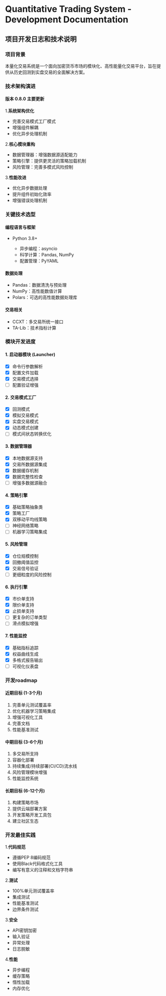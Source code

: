 
# Quantitative Trading System - Development Documentation

## 项目开发日志和技术说明

### 项目背景

本量化交易系统是一个面向加密货币市场的模块化、高性能量化交易平台，旨在提供从历史回测到实盘交易的全面解决方案。

### 技术架构演进

#### 版本 0.8.0 主要更新

1.**系统架构优化**

- 完善交易模式工厂模式
- 增强组件解耦
- 优化异步处理机制

2.**核心模块重构**

- 数据管理器：增强数据源适配能力
- 策略引擎：提供更灵活的策略加载机制
- 风险管理：完善多模式风险控制

3.**性能改进**

- 优化异步数据处理
- 提升组件初始化效率
- 增强错误处理机制

### 关键技术选型

#### 编程语言与框架

- Python 3.8+

  - 异步编程：asyncio
  - 科学计算：Pandas, NumPy
  - 配置管理：PyYAML

#### 数据处理

- Pandas：数据清洗与预处理
- NumPy：高性能数值计算
- Polars：可选的高性能数据处理库

#### 交易相关

- CCXT：多交易所统一接口
- TA-Lib：技术指标计算

### 模块开发进度

#### 1. 启动器模块 (Launcher)

- [X] 命令行参数解析
- [X] 配置文件加载
- [X] 交易模式选择
- [ ] 配置验证增强

#### 2. 交易模式工厂

- [X] 回测模式
- [X] 模拟交易模式
- [X] 实盘交易模式
- [X] 动态模式创建
- [ ] 模式间状态转换优化

#### 3. 数据管理器

- [X] 本地数据源支持
- [X] 交易所数据源集成
- [X] 数据缓存机制
- [X] 数据完整性检查
- [ ] 增强多数据源融合

#### 4. 策略引擎

- [X] 基础策略抽象类
- [X] 策略工厂
- [X] 双移动平均线策略
- [ ] 神经网络策略
- [ ] 机器学习策略集成

#### 5. 风险管理

- [X] 仓位规模控制
- [X] 回撤阈值监控
- [X] 交易信号验证
- [ ] 更细粒度的风险控制

#### 6. 执行引擎

- [X] 市价单支持
- [X] 限价单支持
- [X] 止损单支持
- [ ] 更复杂的订单类型
- [ ] 滑点模拟增强

#### 7. 性能监控

- [X] 基础指标追踪
- [X] 权益曲线生成
- [X] 多格式报告输出
- [ ] 可视化仪表盘

### 开发roadmap

#### 近期目标 (1-3个月)

1. 完善单元测试覆盖率
2. 优化机器学习策略集成
3. 增强可视化工具
4. 完善文档
5. 性能基准测试

#### 中期目标 (3-6个月)

1. 多交易所支持
2. 容器化部署
3. 持续集成/持续部署(CI/CD)流水线
4. 风险管理模块增强
5. 性能监控系统

#### 长期目标 (6-12个月)

1. 构建策略市场
2. 提供云端部署方案
3. 开发策略开发工具包
4. 建立社区生态

### 开发最佳实践

1.**代码规范**

- 遵循PEP 8编码规范
- 使用Black代码格式化工具
- 编写有意义的注释和文档字符串

2.**测试**

- 100%单元测试覆盖率
- 集成测试
- 性能基准测试
- 边界条件测试

3.**安全**

- API密钥加密
- 输入验证
- 异常处理
- 日志脱敏

4.**性能**

- 异步编程
- 缓存策略
- 惰性加载
- 内存优化
